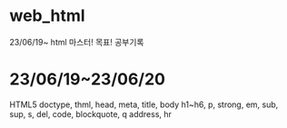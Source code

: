 # web_html
23/06/19~ html 마스터! 목표! 공부기록

# 23/06/19~23/06/20
 
 HTML5 doctype, thml, head, meta, title, body
h1~h6, p, strong, em, sub, sup, s, del, code, blockquote, q
address, hr
